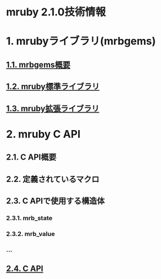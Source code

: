 # mruby 2.1.0技術情報

# 1. mrubyライブラリ(mrbgems)

## [1.1. mrbgems概要](mrbgems.md)

## [1.2. mruby標準ライブラリ](mruby-2.1.0-libraries.md)

## [1.3. mruby拡張ライブラリ](public-libraries.md)

# 2. mruby C API

## 2.1. C API概要

## 2.2. 定義されているマクロ

## 2.3. C APIで使用する構造体

### 2.3.1. mrb_state

### 2.3.2. mrb_value

### ...

## [2.4. C API](mruby-c-apis.md)
